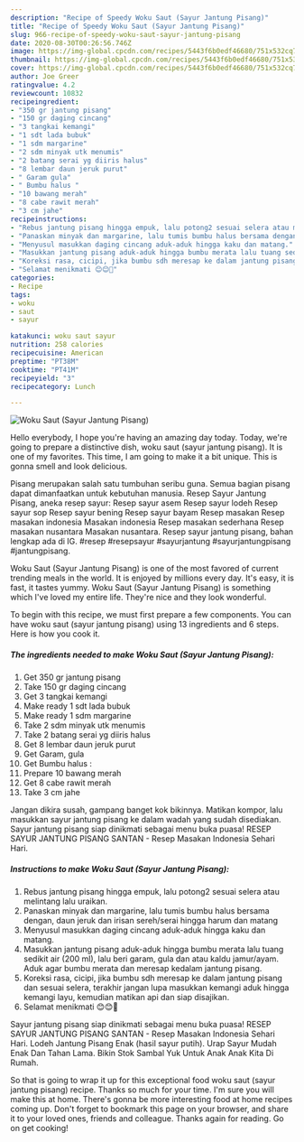 ```yaml
---
description: "Recipe of Speedy Woku Saut (Sayur Jantung Pisang)"
title: "Recipe of Speedy Woku Saut (Sayur Jantung Pisang)"
slug: 966-recipe-of-speedy-woku-saut-sayur-jantung-pisang
date: 2020-08-30T00:26:56.746Z
image: https://img-global.cpcdn.com/recipes/5443f6b0edf46680/751x532cq70/woku-saut-sayur-jantung-pisang-foto-resep-utama.jpg
thumbnail: https://img-global.cpcdn.com/recipes/5443f6b0edf46680/751x532cq70/woku-saut-sayur-jantung-pisang-foto-resep-utama.jpg
cover: https://img-global.cpcdn.com/recipes/5443f6b0edf46680/751x532cq70/woku-saut-sayur-jantung-pisang-foto-resep-utama.jpg
author: Joe Greer
ratingvalue: 4.2
reviewcount: 10832
recipeingredient:
- "350 gr jantung pisang"
- "150 gr daging cincang"
- "3 tangkai kemangi"
- "1 sdt lada bubuk"
- "1 sdm margarine"
- "2 sdm minyak utk menumis"
- "2 batang serai yg diiris halus"
- "8 lembar daun jeruk purut"
- " Garam gula"
- " Bumbu halus "
- "10 bawang merah"
- "8 cabe rawit merah"
- "3 cm jahe"
recipeinstructions:
- "Rebus jantung pisang hingga empuk, lalu potong2 sesuai selera atau melintang lalu uraikan."
- "Panaskan minyak dan margarine, lalu tumis bumbu halus bersama dengan, daun jeruk dan irisan sereh/serai hingga harum dan matang"
- "Menyusul masukkan daging cincang aduk-aduk hingga kaku dan matang."
- "Masukkan jantung pisang aduk-aduk hingga bumbu merata lalu tuang sedikit air (200 ml), lalu beri garam, gula dan atau kaldu jamur/ayam. Aduk agar bumbu merata dan meresap kedalam jantung pisang."
- "Koreksi rasa, cicipi, jika bumbu sdh meresap ke dalam jantung pisang dan sesuai selera, terakhir jangan lupa masukkan kemangi aduk hingga kemangi layu, kemudian matikan api dan siap disajikan."
- "Selamat menikmati 😊😊🤗"
categories:
- Recipe
tags:
- woku
- saut
- sayur

katakunci: woku saut sayur 
nutrition: 258 calories
recipecuisine: American
preptime: "PT38M"
cooktime: "PT41M"
recipeyield: "3"
recipecategory: Lunch

---
```



![Woku Saut (Sayur Jantung Pisang)](https://img-global.cpcdn.com/recipes/5443f6b0edf46680/751x532cq70/woku-saut-sayur-jantung-pisang-foto-resep-utama.jpg)

Hello everybody, I hope you're having an amazing day today. Today, we're going to prepare a distinctive dish, woku saut (sayur jantung pisang). It is one of my favorites. This time, I am going to make it a bit unique. This is gonna smell and look delicious.

Pisang merupakan salah satu tumbuhan seribu guna. Semua bagian pisang dapat dimanfaatkan untuk kebutuhan manusia. Resep Sayur Jantung Pisang, aneka resep sayur: Resep sayur asem Resep sayur lodeh Resep sayur sop Resep sayur bening Resep sayur bayam Resep masakan Resep masakan indonesia Masakan indonesia Resep masakan sederhana Resep masakan nusantara Masakan nusantara. Resep sayur jantung pisang, bahan lengkap ada di IG. #resep #resepsayur #sayurjantung #sayurjantungpisang #jantungpisang.

Woku Saut (Sayur Jantung Pisang) is one of the most favored of current trending meals in the world. It is enjoyed by millions every day. It's easy, it is fast, it tastes yummy. Woku Saut (Sayur Jantung Pisang) is something which I've loved my entire life. They're nice and they look wonderful.


To begin with this recipe, we must first prepare a few components. You can have woku saut (sayur jantung pisang) using 13 ingredients and 6 steps. Here is how you cook it.

<!--inarticleads1-->

##### The ingredients needed to make Woku Saut (Sayur Jantung Pisang):

1. Get 350 gr jantung pisang
1. Take 150 gr daging cincang
1. Get 3 tangkai kemangi
1. Make ready 1 sdt lada bubuk
1. Make ready 1 sdm margarine
1. Take 2 sdm minyak utk menumis
1. Take 2 batang serai yg diiris halus
1. Get 8 lembar daun jeruk purut
1. Get  Garam, gula
1. Get  Bumbu halus :
1. Prepare 10 bawang merah
1. Get 8 cabe rawit merah
1. Take 3 cm jahe


Jangan dikira susah, gampang banget kok bikinnya. Matikan kompor, lalu masukkan sayur jantung pisang ke dalam wadah yang sudah disediakan. Sayur jantung pisang siap dinikmati sebagai menu buka puasa! RESEP SAYUR JANTUNG PISANG SANTAN - Resep Masakan Indonesia Sehari Hari. 

<!--inarticleads2-->

##### Instructions to make Woku Saut (Sayur Jantung Pisang):

1. Rebus jantung pisang hingga empuk, lalu potong2 sesuai selera atau melintang lalu uraikan.
1. Panaskan minyak dan margarine, lalu tumis bumbu halus bersama dengan, daun jeruk dan irisan sereh/serai hingga harum dan matang
1. Menyusul masukkan daging cincang aduk-aduk hingga kaku dan matang.
1. Masukkan jantung pisang aduk-aduk hingga bumbu merata lalu tuang sedikit air (200 ml), lalu beri garam, gula dan atau kaldu jamur/ayam. Aduk agar bumbu merata dan meresap kedalam jantung pisang.
1. Koreksi rasa, cicipi, jika bumbu sdh meresap ke dalam jantung pisang dan sesuai selera, terakhir jangan lupa masukkan kemangi aduk hingga kemangi layu, kemudian matikan api dan siap disajikan.
1. Selamat menikmati 😊😊🤗


Sayur jantung pisang siap dinikmati sebagai menu buka puasa! RESEP SAYUR JANTUNG PISANG SANTAN - Resep Masakan Indonesia Sehari Hari. Lodeh Jantung Pisang Enak (hasil sayur putih). Urap Sayur Mudah Enak Dan Tahan Lama. Bikin Stok Sambal Yuk Untuk Anak Anak Kita Di Rumah. 

So that is going to wrap it up for this exceptional food woku saut (sayur jantung pisang) recipe. Thanks so much for your time. I'm sure you will make this at home. There's gonna be more interesting food at home recipes coming up. Don't forget to bookmark this page on your browser, and share it to your loved ones, friends and colleague. Thanks again for reading. Go on get cooking!
